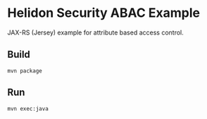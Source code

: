 
# Helidon Security ABAC Example

JAX-RS (Jersey) example for attribute based access control.

## Build

```
mvn package
```

## Run

```
mvn exec:java
```
